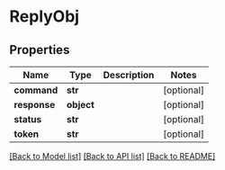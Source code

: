 # ReplyObj

## Properties
Name | Type | Description | Notes
------------ | ------------- | ------------- | -------------
**command** | **str** |  | [optional] 
**response** | **object** |  | [optional] 
**status** | **str** |  | [optional] 
**token** | **str** |  | [optional] 

[[Back to Model list]](../README.md#documentation-for-models) [[Back to API list]](../README.md#documentation-for-api-endpoints) [[Back to README]](../README.md)


